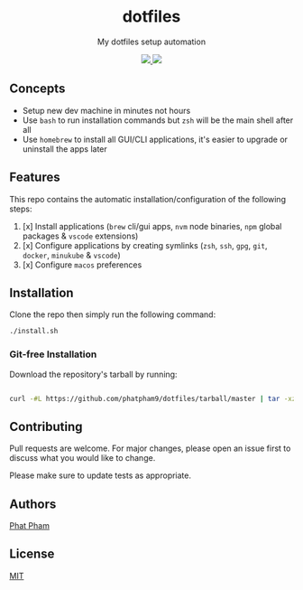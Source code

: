 <div align="center">
  <h1>dotfiles</h1>
  <p>My dotfiles setup automation</p>

  <p>
    <a href="https://github.com/phatpham9/dotfiles/commits" aria-label="Commitizen Friendly">
      <img src="https://img.shields.io/badge/commitizen-friendly-brightgreen.svg?style=flat-square">
    </a>
    <a href="https://github.com/phatpham9/dotfiles/blob/master/LICENSE" aria-label="MIT License">
      <img src="https://img.shields.io/github/license/phatpham9/dotfiles?color=brightgreen&style=flat-square">
    </a>
  </p>
</div>

## Concepts

- Setup new dev machine in minutes not hours
- Use `bash` to run installation commands but `zsh` will be the main shell after all
- Use `homebrew` to install all GUI/CLI applications, it's easier to upgrade or uninstall the apps later

## Features

This repo contains the automatic installation/configuration of the following steps:

1. [x] Install applications (`brew` cli/gui apps, `nvm` node binaries, `npm` global packages & `vscode` extensions)
2. [x] Configure applications by creating symlinks (`zsh`, `ssh`, `gpg`, `git`, `docker`, `minukube` & `vscode`)
3. [x] Configure `macos` preferences

## Installation

Clone the repo then simply run the following command:

```bash
./install.sh
```

### Git-free Installation

Download the repository's tarball by running:

```bash

curl -#L https://github.com/phatpham9/dotfiles/tarball/master | tar -xzv --strip-components 1 && ./install.sh
```

## Contributing

Pull requests are welcome. For major changes, please open an issue first to discuss what you would like to change.

Please make sure to update tests as appropriate.

## Authors

[Phat Pham](https://github.com/phatpham9)

## License

[MIT](https://github.com/phatpham9/dotfiles/blob/master/LICENSE)
